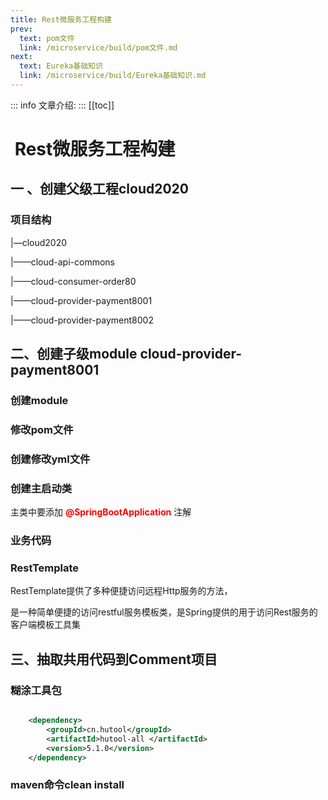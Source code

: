 ```yaml
---
title: Rest微服务工程构建
prev:
  text: pom文件
  link: /microservice/build/pom文件.md
next:
  text: Eureka基础知识
  link: /microservice/build/Eureka基础知识.md
---
```

::: info
文章介绍:
:::
[[toc]]

#  Rest微服务工程构建

## 一 、创建父级工程**cloud2020** 

### 项目结构

|—cloud2020

|——cloud-api-commons

|——cloud-consumer-order80

|——cloud-provider-payment8001

|——cloud-provider-payment8002

## 二、创建子级module **cloud-provider-payment8001**

### 创建module

### 修改pom文件

### 创建修改yml文件

### 创建主启动类

主类中要添加<font color=#FF0000>  **@SpringBootApplication** </font>注解

### 业务代码

### RestTemplate

RestTemplate提供了多种便捷访问远程Http服务的方法，  

是一种简单便捷的访问restful服务模板类，是Spring提供的用于访问Rest服务的 客户端模板工具集 

## 三、抽取共用代码到Comment项目

###  糊涂工具包

```xml

    <dependency>
        <groupId>cn.hutool</groupId>
        <artifactId>hutool-all </artifactId>
        <version>5.1.0</version>
    </dependency>
```

### maven命令clean install 
